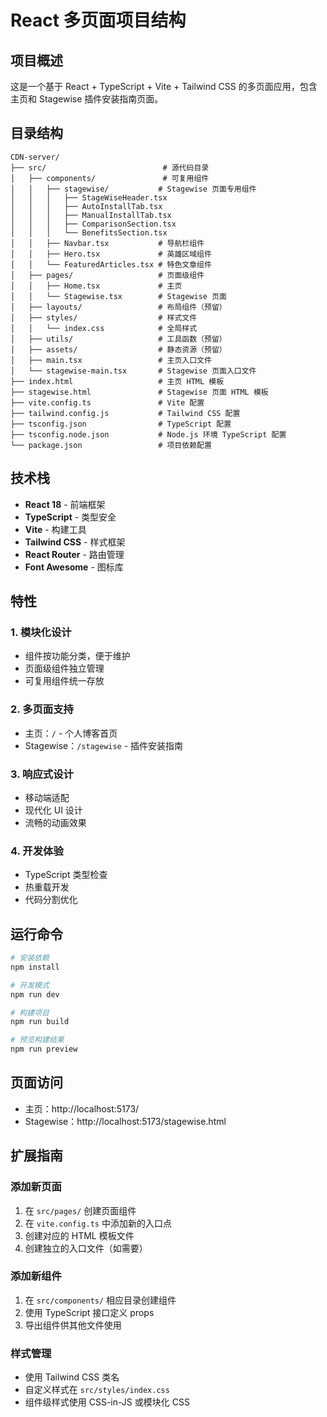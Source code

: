 # React 多页面项目结构

## 项目概述
这是一个基于 React + TypeScript + Vite + Tailwind CSS 的多页面应用，包含主页和 Stagewise 插件安装指南页面。

## 目录结构

```
CDN-server/
├── src/                          # 源代码目录
│   ├── components/               # 可复用组件
│   │   ├── stagewise/           # Stagewise 页面专用组件
│   │   │   ├── StageWiseHeader.tsx
│   │   │   ├── AutoInstallTab.tsx
│   │   │   ├── ManualInstallTab.tsx
│   │   │   ├── ComparisonSection.tsx
│   │   │   └── BenefitsSection.tsx
│   │   ├── Navbar.tsx           # 导航栏组件
│   │   ├── Hero.tsx             # 英雄区域组件
│   │   └── FeaturedArticles.tsx # 特色文章组件
│   ├── pages/                   # 页面级组件
│   │   ├── Home.tsx             # 主页
│   │   └── Stagewise.tsx        # Stagewise 页面
│   ├── layouts/                 # 布局组件（预留）
│   ├── styles/                  # 样式文件
│   │   └── index.css            # 全局样式
│   ├── utils/                   # 工具函数（预留）
│   ├── assets/                  # 静态资源（预留）
│   ├── main.tsx                 # 主页入口文件
│   └── stagewise-main.tsx       # Stagewise 页面入口文件
├── index.html                   # 主页 HTML 模板
├── stagewise.html               # Stagewise 页面 HTML 模板
├── vite.config.ts               # Vite 配置
├── tailwind.config.js           # Tailwind CSS 配置
├── tsconfig.json                # TypeScript 配置
├── tsconfig.node.json           # Node.js 环境 TypeScript 配置
└── package.json                 # 项目依赖配置
```

## 技术栈

- **React 18** - 前端框架
- **TypeScript** - 类型安全
- **Vite** - 构建工具
- **Tailwind CSS** - 样式框架
- **React Router** - 路由管理
- **Font Awesome** - 图标库

## 特性

### 1. 模块化设计
- 组件按功能分类，便于维护
- 页面级组件独立管理
- 可复用组件统一存放

### 2. 多页面支持
- 主页：`/` - 个人博客首页
- Stagewise：`/stagewise` - 插件安装指南

### 3. 响应式设计
- 移动端适配
- 现代化 UI 设计
- 流畅的动画效果

### 4. 开发体验
- TypeScript 类型检查
- 热重载开发
- 代码分割优化

## 运行命令

```bash
# 安装依赖
npm install

# 开发模式
npm run dev

# 构建项目
npm run build

# 预览构建结果
npm run preview
```

## 页面访问

- 主页：http://localhost:5173/
- Stagewise：http://localhost:5173/stagewise.html

## 扩展指南

### 添加新页面
1. 在 `src/pages/` 创建页面组件
2. 在 `vite.config.ts` 中添加新的入口点
3. 创建对应的 HTML 模板文件
4. 创建独立的入口文件（如需要）

### 添加新组件
1. 在 `src/components/` 相应目录创建组件
2. 使用 TypeScript 接口定义 props
3. 导出组件供其他文件使用

### 样式管理
- 使用 Tailwind CSS 类名
- 自定义样式在 `src/styles/index.css`
- 组件级样式使用 CSS-in-JS 或模块化 CSS 